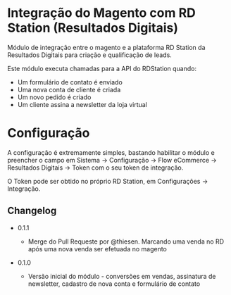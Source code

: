 Integração do Magento com RD Station (Resultados Digitais)
=========================================================

Módulo de integração entre o magento e a plataforma RD Station da Resultados Digitais para criação e qualificação de leads.

Este módulo executa chamadas para a API do RDStation quando:

- Um formulário de contato é enviado
- Uma nova conta de cliente é criada
- Um novo pedido é criado
- Um cliente assina a newsletter da loja virtual


Configuração
============

A configuração é extremamente simples, bastando habilitar o módulo e preencher o campo em Sistema -> Configuração -> Flow eCommerce -> Resultados Digitais -> Token com o seu token de integração.

O Token pode ser obtido no próprio RD Station, em Configurações -> Integração.

Changelog
---------
* 0.1.1
  * Merge do Pull Requeste por @thiesen. Marcando uma venda no RD após uma nova venda ser efetuada no magento

* 0.1.0
  * Versão inicial do módulo - conversões em vendas, assinatura de newsletter, cadastro de nova conta e formulário de contato